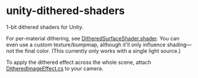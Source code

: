 # unity-dithered-shaders
1-bit dithered shaders for Unity.

For per-material dithering, see
[DitheredSurfaceShader.shader](https://github.com/garden-nomes/unity-dithered-shaders/blob/main/DitheredSurfaceShader.shader).
You can even use a custom texture/bumpmap, although it'll only influence shading—not the final color.
(This currently only works with a single light source.)

To apply the dithered effect across the whole scene, attach
[DitheredImageEffect.cs](https://github.com/garden-nomes/unity-dithered-shaders/blob/main/Runtime/DitheredImageEffect.cs)
to your camera.
